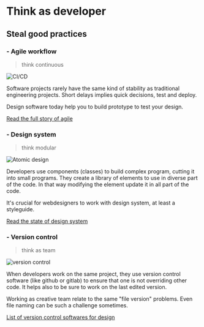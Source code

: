 # Think as developer

## Steal good practices

### - Agile workflow

> think continuous

![CI/CD](https://journeyofquality.files.wordpress.com/2020/11/cicd-tools.jpg)

Software projects rarely have the same kind of stability as traditional engineering projects. Short delays implies quick decisions, test and deploy.

Design software today help you to build prototype to test your design.

[Read the full story of agile](https://techbeacon.com/app-dev-testing/agility-beyond-history-legacy-agile-development)


### - Design system

> think modular

![Atomic design](https://blog.adimeo.com/hs-fs/hubfs/ADIMEO/Visuels_illustration/atomic-design.png?width=602&name=atomic-design.png)

Developers use components (classes) to build complex program, cutting it into small programs.
They create a library of elements to use in diverse part of the code. In that way modifying the element update it in all part of the code.

It's crucial for webdesigners to work with design system, at least a styleguide.

[Read the state of design system](https://betterproduct.community/resource/on-the-current-state-of-design-systems/)

### - Version control

> think as team

![version control](https://webinerds.com/app/uploads/2015/10/A-Brief-Timeline-of-Version-Control-Systems-03-770.png)

When developers work on the same project, they use version control software (like github or gitlab) to ensure that one is not overriding other code. It helps also to be sure to work on the last edited version.

Working as creative team relate to the same "file version" problems. Even file naming can be such a challenge sometimes.

[List of version control softwares for design](https://webdesigntoolbox.com/version-control)
